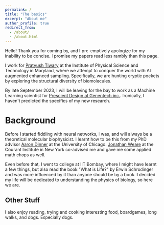 ```yaml
---
permalink: /
title: "The basics"
excerpt: "About me"
author_profile: true
redirect_from: 
  - /about/
  - /about.html
---
```


Hello! Thank you for coming by, and I pre-emptively apologize for my inability to be concise. I promise my papers read less rambly than this page.

I work for [Pratyush Tiwary](https://sites.google.com/site/pratyushtiwary/) at the Institute of Physical Science and Technology in Maryland, where we attempt to conquer the world with AI augmented enhanced sampling. Specifically, we are hunting cryptic pockets by exploring the structural diversity of biomolecules.

By late September 2023, I will be leaving for the bay to work as a Machine Learning scientist for [Prescient Design at Genentech inc.](https://www.gene.com/scientists/our-scientists/prescient-design). Ironically, I haven't predicted the specifics of my new research.

Background
======

Before I started fiddling with neural networks, I was, and will always be a theoretical molecular biophysicist. I learnt how to be this from my PhD advisor [Aaron Dinner](https://dinner-group.uchicago.edu/) at the University of Chicago. [Jonathan Weare](https://cims.nyu.edu/~weare/) at the Courant Institute in New York co-advised me and gave me some applied math chops as well.

Even before that, I went to college at IIT Bombay, where I might have learnt a few things, but also read the book "What is Life?" by Erwin Schrodinger and was more influenced by it than anyone should be by a book. I decided my life will be dedicated to understanding the physics of biology, so here we are.

Other Stuff
------
I also enjoy reading, trying and cooking interesting food, boardgames, long walks, and dogs. Especially dogs.